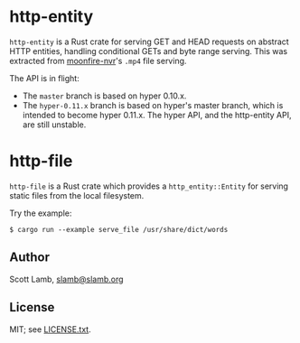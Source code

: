 # http-entity

`http-entity` is a Rust crate for serving GET and HEAD requests on abstract
HTTP entities, handling conditional GETs and byte range serving. This was
extracted from [moonfire-nvr](https://github.com/scottlamb/moonfire-nvr)'s
`.mp4` file serving.

The API is in flight:

   * The `master` branch is based on hyper 0.10.x.
   * The `hyper-0.11.x` branch is based on hyper's master branch, which is
     intended to become hyper 0.11.x. The hyper API, and the http-entity API,
     are still unstable.

# http-file

`http-file` is a Rust crate which provides a `http_entity::Entity`
for serving static files from the local filesystem.

Try the example:

```
$ cargo run --example serve_file /usr/share/dict/words
```

## Author

Scott Lamb, slamb@slamb.org

## License

MIT; see [LICENSE.txt](LICENSE.txt).
